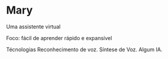 # Mary
 Uma assistente virtual

Foco:
    fácil de aprender
    rápido e expansível

Técnologias
    Reconhecimento de voz.
    Síntese de Voz.
    Algum IA.